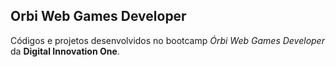 ## Orbi Web Games Developer
Códigos e projetos desenvolvidos no bootcamp <i>Órbi Web Games Developer</i> da <b>Digital Innovation One</b>.

